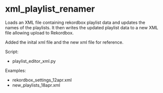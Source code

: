 # xml_playlist_renamer
Loads an XML file containing rekordbox playlist data and updates the names of the playlists. It then writes the updated playlist data to a new XML file allowing upload to Rekordbox.

Added the inital xml file and the new xml file for reference.

Script:
* playlist_editor_xml.py

Examples:
* rekordbox_settings_12apr.xml
* new_playlists_18apr.xml

